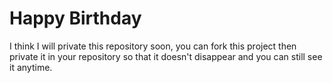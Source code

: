 # Happy Birthday
I think I will private this repository soon, you can fork this project then private it in your repository so that it doesn't disappear and you can still see it anytime.
